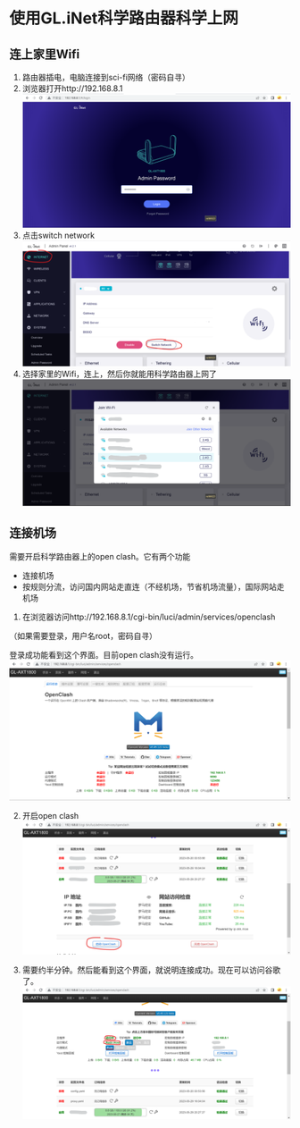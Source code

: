 # 使用GL.iNet科学路由器科学上网

## 连上家里Wifi
1. 路由器插电，电脑连接到sci-fi网络（密码自寻）
2. 浏览器打开http://192.168.8.1
![](docs/login.png)
3. 点击switch network
![](docs/wifi_config.png)
4. 选择家里的Wifi，连上，然后你就能用科学路由器上网了
![](docs/wifi_selection.png)

## 连接机场
需要开启科学路由器上的open clash。它有两个功能
* 连接机场
* 按规则分流，访问国内网站走直连（不经机场，节省机场流量），国际网站走机场

1. 在浏览器访问http://192.168.8.1/cgi-bin/luci/admin/services/openclash

（如果需要登录，用户名root，密码自寻）

登录成功能看到这个界面。目前open clash没有运行。
![](docs/open_clash.png)

2. 开启open clash
![](docs/start_open_clash.png)

3. 需要约半分钟。然后能看到这个界面，就说明连接成功。现在可以访问谷歌了。
![](docs/open_clash_started.png)


